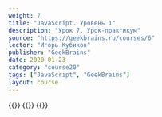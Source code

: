 ```yaml
---
weight: 7
title: "JavaScript. Уровень 1"
description: "Урок 7. Урок-практикум"
source: "https://geekbrains.ru/courses/6"
lector: "Игорь Кубиков"
publisher: "GeekBrains"
date: 2020-01-23
category: "course20"
tags: ["JavaScript", "GeekBrains"]
layout: course
---
```

{{<players>}}
    {{<protonvideo e69720c061be7debcb82e2e30fdcd537>}}
{{</players>}}
